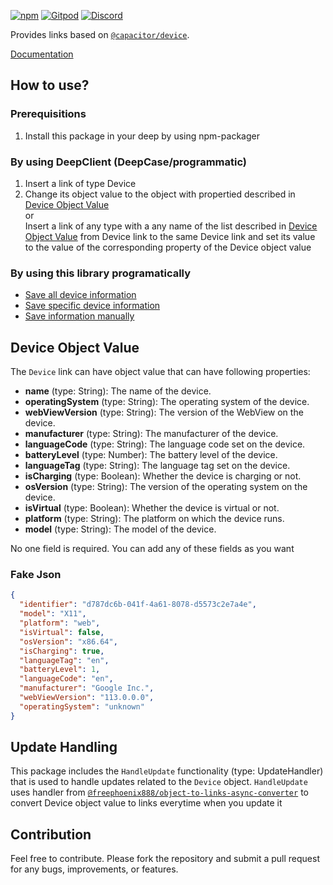 [![npm](https://img.shields.io/npm/v/@deep-foundation/capacitor-device.svg)](https://www.npmjs.com/package/@deep-foundation/capacitor-device) 
[![Gitpod](https://img.shields.io/badge/Gitpod-ready--to--code-blue?logo=gitpod)](https://gitpod.io/#https://github.com/deep-foundation/capacitor-device) 
[![Discord](https://badgen.net/badge/icon/discord?icon=discord&label&color=purple)](https://discord.gg/deep-foundation)

Provides links based on [`@capacitor/device`](https://www.npmjs.com/package/@capacitor/device). 

[Documentation](https://deep-foundation.github.io/capacitor-device/) 

## How to use?
### Prerequisitions
1. Install this package in your deep by using npm-packager

### By using DeepClient (DeepCase/programmatic)
1. Insert a link of type Device 
2.  Change its object value to the object with propertied described in [Device Object Value](#md:device-object-value)  
or  
Insert a link of any type with a any name of the list described in [Device Object Value](#md:device-object-value) from Device link to the same Device link and set its value to the value of the corresponding property of the Device object value


### By using this library programatically
- [Save all device information](https://deep-foundation.github.io/capacitor-device/functions/saveDeviceInfo.html#md:save-all-device-information)  
- [Save specific device information](https://deep-foundation.github.io/capacitor-device/functions/saveDeviceInfo.html#md:save-specific-device-information)  
- [Save information manually](https://deep-foundation.github.io/capacitor-device/functions/saveDeviceInfo.html#md:save-information-manually)  

## Device Object Value

The `Device` link can have object value that can have following properties:

- **name** (type: String): The name of the device.
- **operatingSystem** (type: String): The operating system of the device.
- **webViewVersion** (type: String): The version of the WebView on the device.
- **manufacturer** (type: String): The manufacturer of the device.
- **languageCode** (type: String): The language code set on the device.
- **batteryLevel** (type: Number): The battery level of the device.
- **languageTag** (type: String): The language tag set on the device.
- **isCharging** (type: Boolean): Whether the device is charging or not.
- **osVersion** (type: String): The version of the operating system on the device.
- **isVirtual** (type: Boolean): Whether the device is virtual or not.
- **platform** (type: String): The platform on which the device runs.
- **model** (type: String): The model of the device.  

No one field is required. You can add any of these fields as you want

### Fake Json
```json
{
  "identifier": "d787dc6b-041f-4a61-8078-d5573c2e7a4e",
  "model": "X11",
  "platform": "web",
  "isVirtual": false,
  "osVersion": "x86.64",
  "isCharging": true,
  "languageTag": "en",
  "batteryLevel": 1,
  "languageCode": "en",
  "manufacturer": "Google Inc.",
  "webViewVersion": "113.0.0.0",
  "operatingSystem": "unknown"
}
```

## Update Handling

This package includes the `HandleUpdate` functionality (type: UpdateHandler) that is used to handle updates related to the `Device` object. `HandleUpdate` uses handler from [`@freephoenix888/object-to-links-async-converter`](https://www.npmjs.com/package/@freephoenix888/object-to-links-async-converter) to convert Device object value to links everytime when you update it

## Contribution

Feel free to contribute. Please fork the repository and submit a pull request for any bugs, improvements, or features.
